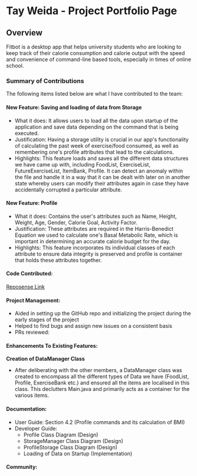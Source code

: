 # Tay Weida - Project Portfolio Page

## Overview

Fitbot is a desktop app that helps university students who are looking to keep track of their calorie consumption and calorie output with the speed and convenience of command-line based tools, especially in times of online school.

### Summary of Contributions
The following items listed below are what I have contributed to the team:

#### **New Feature**: Saving and loading of data from Storage

- What it does: It allows users to load all the data upon startup of the application and save data depending on the command that is being executed. 
- Justification: Having a storage utility is crucial in our app's functionality of calculating the past week of exercise/food consumed,
as well as remembering one's profile attributes that lead to the calculations.
- Highlights: This feature loads and saves all the different data structures we have came up with, including FoodList, ExerciseList, FutureExerciseList, ItemBank, Profile. It can detect an anomaly within the file and handle it in a way that it can be dealt with later on
in another state whereby users can modify their attributes again in case they have accidentally corrupted a particular attribute.

#### **New Feature**: Profile 

- What it does: Contains the user's attributes such as Name, Height, Weight, Age, Gender, Calorie Goal, Activity Factor.
- Justification: These attributes are required in the Harris-Benedict Equation we used to calculate one's Basal Metabolic Rate, which is 
important in determining an accurate calorie budget for the day.
- Highlights: This feature incorporates its individual classes of each attribute to ensure data integrity is preserved and profile is container that 
holds these attributes together.


#### **Code Contributed**:

[Reposense Link](https://nus-cs2113-ay2122s1.github.io/tp-dashboard/?search=weidak&sort=groupTitle&sortWithin=title&timeframe=commit&mergegroup=&groupSelect=groupByRepos&breakdown=true&checkedFileTypes=docs~functional-code~test-code~other&since=2021-09-25&tabOpen=true&tabType=authorship&tabAuthor=weidak&tabRepo=AY2122S1-CS2113T-F14-2%2Ftp%5Bmaster%5D&authorshipIsMergeGroup=false&authorshipFileTypes=docs~functional-code~test-code&authorshipIsBinaryFileTypeChecked=false)

#### **Project Management**:

- Aided in setting up the GitHub repo and initializing the project during the early stages of the project
- Helped to find bugs and assign new issues on a consistent basis
- PRs reviewed: 

[comment]: <> (TODO add the PRs reviewed on github prs..)

#### **Enhancements To Existing Features**:

**Creation of DataManager Class**

- After deliberating with the other members, a DataManager class was created to encompass all the different types of Data we have (FoodList, Profile, ExerciseBank etc.)
and ensured all the items are localised in this class. This declutters Main.java and primarily acts as a container for the various items.

#### **Documentation**:

- User Guide: Section 4.2 (Profile commands and its calculation of BMI)
- Developer Guide:
  - Profile Class Diagram (Design)
  - StorageManager Class Diagram (Design)
  - ProfileStorage Class Diagram (Design)
  - Loading of Data on Startup (Implementation)

#### **Community**: